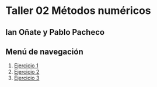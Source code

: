 # Taller 02 Métodos numéricos

## Ian Oñate y Pablo Pacheco

## Menú de navegación

1.  [Ejercicio 1](Ejercicio1.ipynb)
2.  [Ejercicio 2](Ejercicio2.ipynb)
3.  [Ejercicio 3](Ejercicio3.ipynb)